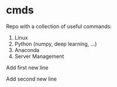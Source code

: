 # cmds
Repo with a collection of useful commands:
 1) Linux
 2) Python (numpy, deep learning, ...)
 3) Anaconda
 4) Server Management
 
 Add first new line
 
 Add second new line
